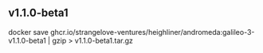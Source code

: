 
## v1.1.0-beta1
docker save ghcr.io/strangelove-ventures/heighliner/andromeda:galileo-3-v1.1.0-beta1 | gzip > v1.1.0-beta1.tar.gz
